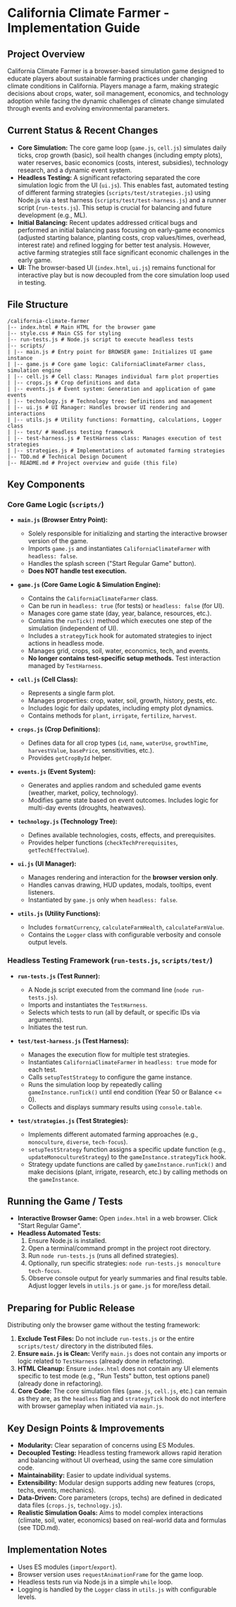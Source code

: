 # California Climate Farmer - Implementation Guide

## Project Overview

California Climate Farmer is a browser-based simulation game designed to educate players about sustainable farming practices under changing climate conditions in California. Players manage a farm, making strategic decisions about crops, water, soil management, economics, and technology adoption while facing the dynamic challenges of climate change simulated through events and evolving environmental parameters.

## Current Status & Recent Changes

- **Core Simulation:** The core game loop (`game.js`, `cell.js`) simulates daily ticks, crop growth (basic), soil health changes (including empty plots), water reserves, basic economics (costs, interest, subsidies), technology research, and a dynamic event system.
- **Headless Testing:** A significant refactoring separated the core simulation logic from the UI (`ui.js`). This enables fast, automated testing of different farming strategies (`scripts/test/strategies.js`) using Node.js via a test harness (`scripts/test/test-harness.js`) and a runner script (`run-tests.js`). This setup is crucial for balancing and future development (e.g., ML).
- **Initial Balancing:** Recent updates addressed critical bugs and performed an initial balancing pass focusing on early-game economics (adjusted starting balance, planting costs, crop values/times, overhead, interest rate) and refined logging for better test analysis. However, active farming strategies still face significant economic challenges in the early game.
- **UI:** The browser-based UI (`index.html`, `ui.js`) remains functional for interactive play but is now decoupled from the core simulation loop used in testing.

## File Structure
```
/california-climate-farmer
|-- index.html # Main HTML for the browser game
|-- style.css # Main CSS for styling
|-- run-tests.js # Node.js script to execute headless tests
|-- scripts/
| |-- main.js # Entry point for BROWSER game: Initializes UI game instance
| |-- game.js # Core game logic: CaliforniaClimateFarmer class, simulation engine
| |-- cell.js # Cell class: Manages individual farm plot properties
| |-- crops.js # Crop definitions and data
| |-- events.js # Event system: Generation and application of game events
| |-- technology.js # Technology tree: Definitions and management
| |-- ui.js # UI Manager: Handles browser UI rendering and interactions
| |-- utils.js # Utility functions: Formatting, calculations, Logger class
| |-- test/ # Headless testing framework
| |-- test-harness.js # TestHarness class: Manages execution of test strategies
| |-- strategies.js # Implementations of automated farming strategies
|-- TDD.md # Technical Design Document
|-- README.md # Project overview and guide (this file)
```

## Key Components

### Core Game Logic (`scripts/`)

- **`main.js` (Browser Entry Point):**
    - Solely responsible for initializing and starting the interactive browser version of the game.
    - Imports `game.js` and instantiates `CaliforniaClimateFarmer` with `headless: false`.
    - Handles the splash screen ("Start Regular Game" button).
    - **Does NOT handle test execution.**

- **`game.js` (Core Game Logic & Simulation Engine):**
    - Contains the `CaliforniaClimateFarmer` class.
    - Can be run in `headless: true` (for tests) or `headless: false` (for UI).
    - Manages core game state (day, year, balance, resources, etc.).
    - Contains the `runTick()` method which executes one step of the simulation (independent of UI).
    - Includes a `strategyTick` hook for automated strategies to inject actions in headless mode.
    - Manages grid, crops, soil, water, economics, tech, and events.
    - **No longer contains test-specific setup methods.** Test interaction managed by `TestHarness`.

- **`cell.js` (Cell Class):**
    - Represents a single farm plot.
    - Manages properties: crop, water, soil, growth, history, pests, etc.
    - Includes logic for daily updates, including empty plot dynamics.
    - Contains methods for `plant`, `irrigate`, `fertilize`, `harvest`.

- **`crops.js` (Crop Definitions):**
    - Defines data for all crop types (`id`, `name`, `waterUse`, `growthTime`, `harvestValue`, `basePrice`, sensitivities, etc.).
    - Provides `getCropById` helper.

- **`events.js` (Event System):**
    - Generates and applies random and scheduled game events (weather, market, policy, technology).
    - Modifies game state based on event outcomes. Includes logic for multi-day events (droughts, heatwaves).

- **`technology.js` (Technology Tree):**
    - Defines available technologies, costs, effects, and prerequisites.
    - Provides helper functions (`checkTechPrerequisites`, `getTechEffectValue`).

- **`ui.js` (UI Manager):**
    - Manages rendering and interaction for the **browser version only**.
    - Handles canvas drawing, HUD updates, modals, tooltips, event listeners.
    - Instantiated by `game.js` only when `headless: false`.

- **`utils.js` (Utility Functions):**
    - Includes `formatCurrency`, `calculateFarmHealth`, `calculateFarmValue`.
    - Contains the `Logger` class with configurable verbosity and console output levels.

### Headless Testing Framework (`run-tests.js`, `scripts/test/`)

- **`run-tests.js` (Test Runner):**
    - A Node.js script executed from the command line (`node run-tests.js`).
    - Imports and instantiates the `TestHarness`.
    - Selects which tests to run (all by default, or specific IDs via arguments).
    - Initiates the test run.

- **`test/test-harness.js` (Test Harness):**
    - Manages the execution flow for multiple test strategies.
    - Instantiates `CaliforniaClimateFarmer` in `headless: true` mode for each test.
    - Calls `setupTestStrategy` to configure the game instance.
    - Runs the simulation loop by repeatedly calling `gameInstance.runTick()` until end condition (Year 50 or Balance <= 0).
    - Collects and displays summary results using `console.table`.

- **`test/strategies.js` (Test Strategies):**
    - Implements different automated farming approaches (e.g., `monoculture`, `diverse`, `tech-focus`).
    - `setupTestStrategy` function assigns a specific update function (e.g., `updateMonocultureStrategy`) to the `gameInstance.strategyTick` hook.
    - Strategy update functions are called by `gameInstance.runTick()` and make decisions (plant, irrigate, research, etc.) by calling methods on the `gameInstance`.

## Running the Game / Tests

- **Interactive Browser Game:** Open `index.html` in a web browser. Click "Start Regular Game".
- **Headless Automated Tests:**
    1. Ensure Node.js is installed.
    2. Open a terminal/command prompt in the project root directory.
    3. Run `node run-tests.js` (runs all defined strategies).
    4. Optionally, run specific strategies: `node run-tests.js monoculture tech-focus`.
    5. Observe console output for yearly summaries and final results table. Adjust logger levels in `utils.js` or `game.js` for more/less detail.

## Preparing for Public Release

Distributing only the browser game without the testing framework:

1. **Exclude Test Files:** Do not include `run-tests.js` or the entire `scripts/test/` directory in the distributed files.
2. **Ensure `main.js` is Clean:** Verify `main.js` does not contain any imports or logic related to `TestHarness` (already done in refactoring).
3. **HTML Cleanup:** Ensure `index.html` does not contain any UI elements specific to test mode (e.g., "Run Tests" button, test options panel) (already done in refactoring).
4. **Core Code:** The core simulation files (`game.js`, `cell.js`, etc.) can remain as they are, as the `headless` flag and `strategyTick` hook do not interfere with browser gameplay when initiated via `main.js`.

## Key Design Points & Improvements

- **Modularity:** Clear separation of concerns using ES Modules.
- **Decoupled Testing:** Headless testing framework allows rapid iteration and balancing without UI overhead, using the same core simulation code.
- **Maintainability:** Easier to update individual systems.
- **Extensibility:** Modular design supports adding new features (crops, techs, events, mechanics).
- **Data-Driven:** Core parameters (crops, techs) are defined in dedicated data files (`crops.js`, `technology.js`).
- **Realistic Simulation Goals:** Aims to model complex interactions (climate, soil, water, economics) based on real-world data and formulas (see TDD.md).

## Implementation Notes

- Uses ES modules (`import`/`export`).
- Browser version uses `requestAnimationFrame` for the game loop.
- Headless tests run via Node.js in a simple `while` loop.
- Logging is handled by the `Logger` class in `utils.js` with configurable levels.
